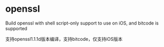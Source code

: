 # openssl
Build openssl with shell script-only support to use on iOS, and bitcode is supported

支持openssl1.1.1d版本编译，支持bitcode，仅支持iOS版本
